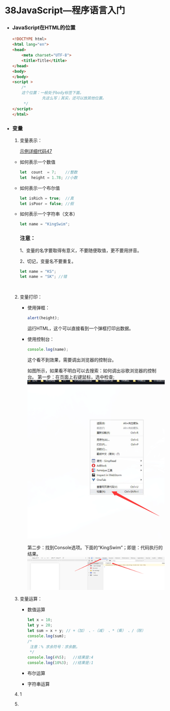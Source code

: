 # 38JavaScript—程序语言入门

- ### JavaScript在HTML的位置

  ```html
  <!DOCTYPE html>
  <html lang="en">
  <head>
      <meta charset="UTF-8">
      <title>Title</title>
  </head>
  <body>
  </body>
  <script >
      /*
      这个位置：一般处于body标签下面。
               先这么写；其实，还可以放其他位置。
       */
  </script>
  </html>
  ```

  

- ### 变量

  1. 变量表示：
  
     [示例详细代码47](代码相关/demo47-JavaScript-location.html)
  
   - 如何表示一个数值
  
     ```javascript
     let  count  = 7;    //整数
     let  height = 1.78; //小数
     ```
  
   - 如何表示一个布尔值
  
     ```javascript
     let isRich = true;  //真
     let isPoor = false; //假
     ```
  
  - 如何表示一个字符串（文本）
  
    ```javascript
    let name = "KingSwim";
    ```
    
    ### 注意：
    
    1、变量的名字要取得有意义，不要随便取值，更不要用拼音。
    
    2、切记，变量名不要重复。
  
       ```javascript
    let name = "KS";
    let name = "SK"; //错
       ```
    ​     
  2. 变量打印：
  
     - 使用弹框：
  
       ```javascript
       alert(height);
       ```
  
       运行HTML，这个可以直接看到一个弹框打印出数据。
  
     - 使用控制台：
  
       ```javascript
       console.log(name);
       ```
  
       这个看不到效果，需要调出浏览器的控制台。
  
       如图所示，如果看不明白可以去搜索：如何调出谷歌浏览器的控制台。
       第一步：在页面上右键鼠标，选中检查;
       ![](代码相关/imgs/right-click.png)
       
       第二步：找到Console选项。下面的“KingSwim”；即是：代码执行的结果。
       ![](代码相关/imgs/console-show.png)
     
  3. 变量运算：
  
     - 数值运算
  
       ```javascript
       let x = 10;
       let y = 20;
       let sum = x + y; // +（加） 、-（减） 、*（乘） 、/（除）
       console.log(sum);
       /*
        注意：% 求余符号：求余数。
        */
       console.log(4%5);   //结果是:4
       console.log(10%3);  //结果是:1
  
       ```
       
     - 布尔运算
  
     - 字符串运算
  
  4. 1
  
  5. 
  
  
  
  
  
  
  
  
  
  
  
  